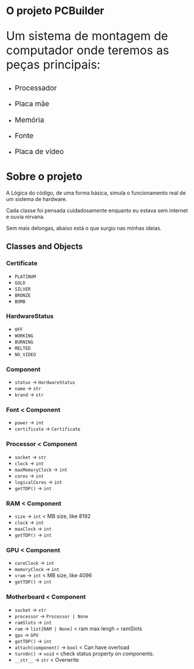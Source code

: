 # O projeto PCBuilder
<p style="font-size: 2rem">Um sistema de montagem de computador onde teremos as peças principais:</p> 

* <p style="font-size: 1.2rem">Processador</p>
* <p style="font-size: 1.2rem">Placa mãe</p>
* <p style="font-size: 1.2rem">Memória</p>
* <p style="font-size: 1.2rem">Fonte</p>
* <p style="font-size: 1.2rem">Placa de vídeo</p>

# Sobre o projeto
<p>A Lógica do código, de uma forma básica, simula o funcionamento real de um sistema de hardware.</p>
<p>Cada classe foi pensada cuidadosamente enquanto eu estava sem internet e ouvia nirvana.</p>
<p>Sem mais delongas, abaixo está o que surgiu nas minhas ideias.</p>


## Classes and Objects

### Certificate
* `PLATINUM`
* `GOLD`
* `SILVER`
* `BRONZE`
* `BOMB`

### HardwareStatus
* `OFF`
* `WORKING`
* `BURNING`
* `MELTED`
* `NO_VIDEO`

### Component
* `status` -> `HardwareStatus`
* `name` -> `str`
* `brand` -> `str`

### Font < Component
* `power` -> `int`
* `certificate` -> `Certificate`

### Processor < Component
* `socket` -> `str`
* `clock` -> `int`
* `maxMemoryClock` -> `int`
* `cores` -> `int`
* `logicalCores` -> `int`
* `getTDP()` -> `int`

### RAM < Component
* `size` -> `int` < MB size, like 8192
* `clock` -> `int`
* `maxClock` -> `int`
* `getTDP()` -> `int`

### GPU < Component
* `coreClock` -> `int`
* `memoryClock` -> `int`
* `vram` -> `int` < MB size, like 4096
* `getTDP()` -> `int`

### Motherboard < Component
* `socket` -> `str`
* `processor` -> `Processor | None`
* `ramSlots` -> `int`
* `ram` -> `list[RAM | None]` < ram max lengh = ramSlots
* `gpu` -> `GPU`
* `getTDP()` -> `int`
* `attach(component)` -> `bool` < Can have overload
* `turnOn()` -> `void` < check status property on components.
* `__str__` -> `str` < Overwrite 
